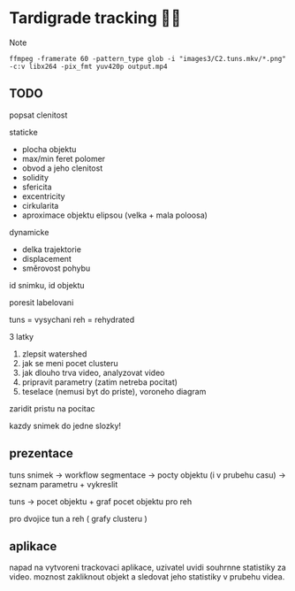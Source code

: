 # Tardigrade tracking 🌊🐻

> [!NOTE]
> `ffmpeg -framerate 60 -pattern_type glob -i "images3/C2.tuns.mkv/*.png" -c:v libx264 -pix_fmt yuv420p output.mp4`

## TODO

popsat clenitost

staticke
- plocha objektu
- max/min feret polomer
- obvod a jeho clenitost
- solidity
- sfericita
- excentricity
- cirkularita
- aproximace objektu elipsou (velka + mala poloosa)

dynamicke
- delka trajektorie
- displacement
- směrovost pohybu

id snimku, id objektu

poresit labelovani

tuns = vysychani
reh = rehydrated

3 latky

1. zlepsit watershed
2. jak se meni pocet clusteru
3. jak dlouho trva video, analyzovat video
4. pripravit parametry (zatim netreba pocitat)
5. teselace (nemusi byt do priste), voroneho diagram

zaridit pristu na pocitac

kazdy snimek do jedne slozky!


## prezentace

tuns snimek -> workflow segmentace -> pocty objektu (i v prubehu casu) -> seznam parametru + vykreslit

tuns -> pocet objektu + graf pocet objektu pro reh

pro dvojice tun a reh ( grafy clusteru )

## aplikace

napad na vytvoreni trackovaci aplikace, uzivatel uvidi souhrnne statistiky za video. moznost zakliknout objekt a sledovat jeho statistiky v prubehu videa.
